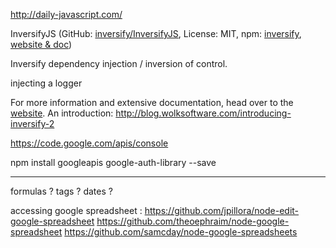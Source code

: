 http://daily-javascript.com/

InversifyJS (GitHub: [inversify/InversifyJS](https://github.com/inversify/InversifyJS), License: MIT, npm: [inversify](https://www.npmjs.com/package/inversify), [website & doc](http://inversify.io/))

Inversify dependency injection / inversion of control.

injecting a logger

For more information and extensive documentation, head over to the [website](http://inversify.io/). An introduction: http://blog.wolksoftware.com/introducing-inversify-2



https://code.google.com/apis/console


npm install googleapis google-auth-library --save



----------------
formulas ?
tags ?
dates ?


accessing google spreadsheet :
https://github.com/jpillora/node-edit-google-spreadsheet
https://github.com/theoephraim/node-google-spreadsheet
https://github.com/samcday/node-google-spreadsheets
